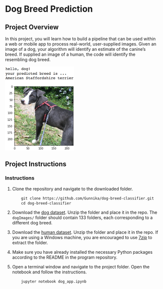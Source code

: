 [//]: # (Image References)

[image1]: ./xyz/sample_dog_output.png "Sample Output"
[image2]: ./xyz/vgg16_model.png "VGG-16 Model Layers"
[image3]: ./xyz/vgg16_model_draw.png "VGG16 Model Figure"


# Dog Breed Prediction

## Project Overview

In this project, you will learn how to build a pipeline that can be used within a web or mobile app to process real-world, user-supplied images.  Given an image of a dog, your algorithm will identify an estimate of the canine’s breed.  If supplied an image of a human, the code will identify the resembling dog breed. 

![Sample Output][image1]


## Project Instructions

### Instructions

1. Clone the repository and navigate to the downloaded folder.
	
	```	
		git clone https://github.com/Gunnika/dog-breed-classifier.git
		cd dog-breed-classifier
	```
	


2. Download the [dog dataset](https://s3-us-west-1.amazonaws.com/udacity-aind/dog-project/dogImages.zip).  Unzip the folder and place it in the repo.  The `dogImages/` folder should contain 133 folders, each corresponding to a different dog breed.
3. Download the [human dataset](http://vis-www.cs.umass.edu/lfw/lfw.tgz).  Unzip the folder and place it in the repo.  If you are using a Windows machine, you are encouraged to use [7zip](http://www.7-zip.org/) to extract the folder. 
4. Make sure you have already installed the necessary Python packages according to the README in the program repository.
5. Open a terminal window and navigate to the project folder. Open the notebook and follow the instructions.
	
	```
		jupyter notebook dog_app.ipynb
	```

